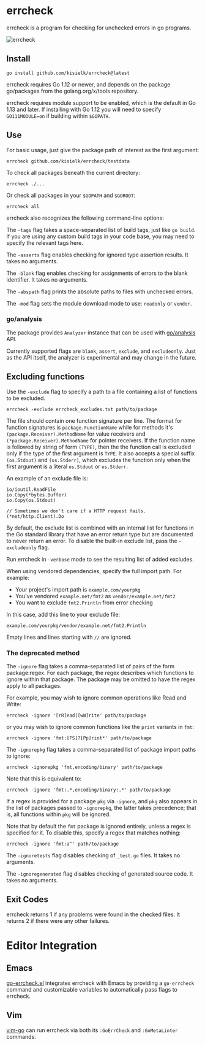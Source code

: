 # errcheck

errcheck is a program for checking for unchecked errors in go programs.

![errcheck](https://github.com/kisielk/errcheck/workflows/errcheck/badge.svg)

## Install

    go install github.com/kisielk/errcheck@latest

errcheck requires Go 1.12 or newer, and depends on the package go/packages from the golang.org/x/tools repository.

errcheck requires module support to be enabled, which is the default in Go 1.13 and later. If installing with Go 1.12 you will need to specify `GO111MODULE=on` if building within `$GOPATH`.

## Use

For basic usage, just give the package path of interest as the first argument:

    errcheck github.com/kisielk/errcheck/testdata

To check all packages beneath the current directory:

    errcheck ./...

Or check all packages in your `$GOPATH` and `$GOROOT`:

    errcheck all

errcheck also recognizes the following command-line options:

The `-tags` flag takes a space-separated list of build tags, just like `go
build`. If you are using any custom build tags in your code base, you may need
to specify the relevant tags here.

The `-asserts` flag enables checking for ignored type assertion results. It
takes no arguments.

The `-blank` flag enables checking for assignments of errors to the
blank identifier. It takes no arguments.

The `-abspath` flag prints the absolute paths to files with unchecked errors.

The `-mod` flag sets the module download mode to use: `readonly` or `vendor`.

### go/analysis

The package provides `Analyzer` instance that can be used with
[go/analysis](https://pkg.go.dev/golang.org/x/tools/go/analysis) API.

Currently supported flags are `blank`, `assert`, `exclude`, and `excludeonly`.
Just as the API itself, the analyzer is experimental and may change in the
future.

## Excluding functions

Use the `-exclude` flag to specify a path to a file containing a list of functions to
be excluded.

    errcheck -exclude errcheck_excludes.txt path/to/package

The file should contain one function signature per line. The format for function signatures is
`package.FunctionName` while for methods it's `(package.Receiver).MethodName` for value receivers
and `(*package.Receiver).MethodName` for pointer receivers. If the function name is followed by string of form `(TYPE)`, then
the the function call is excluded only if the type of the first argument is `TYPE`. It also accepts a special suffix
`(os.Stdout)` and `(os.Stderr)`, which excludes the function only when the first argument is a literal `os.Stdout` or `os.Stderr`.

An example of an exclude file is:

    io/ioutil.ReadFile
    io.Copy(*bytes.Buffer)
    io.Copy(os.Stdout)

    // Sometimes we don't care if a HTTP request fails.
    (*net/http.Client).Do

By default, the exclude list is combined with an internal list for functions in
the Go standard library that have an error return type but are documented to never
return an error. To disable the built-in exclude list, pass the `-excludeonly` flag.

Run errcheck in `-verbose` mode to see the resulting list of added excludes.

When using vendored dependencies, specify the full import path. For example:
* Your project's import path is `example.com/yourpkg`
* You've vendored `example.net/fmt2` as `vendor/example.net/fmt2`
* You want to exclude `fmt2.Println` from error checking

In this case, add this line to your exclude file:
```
example.com/yourpkg/vendor/example.net/fmt2.Println
```

Empty lines and lines starting with `//` are ignored.

### The deprecated method

The `-ignore` flag takes a comma-separated list of pairs of the form package:regex.
For each package, the regex describes which functions to ignore within that package.
The package may be omitted to have the regex apply to all packages.

For example, you may wish to ignore common operations like Read and Write:

    errcheck -ignore '[rR]ead|[wW]rite' path/to/package

or you may wish to ignore common functions like the `print` variants in `fmt`:

    errcheck -ignore 'fmt:[FS]?[Pp]rint*' path/to/package

The `-ignorepkg` flag takes a comma-separated list of package import paths
to ignore:

    errcheck -ignorepkg 'fmt,encoding/binary' path/to/package

Note that this is equivalent to:

    errcheck -ignore 'fmt:.*,encoding/binary:.*' path/to/package

If a regex is provided for a package `pkg` via `-ignore`, and `pkg` also appears
in the list of packages passed to `-ignorepkg`, the latter takes precedence;
that is, all functions within `pkg` will be ignored.

Note that by default the `fmt` package is ignored entirely, unless a regex is
specified for it. To disable this, specify a regex that matches nothing:

    errcheck -ignore 'fmt:a^' path/to/package

The `-ignoretests` flag disables checking of `_test.go` files. It takes
no arguments.

The `-ignoregenerated` flag disables checking of generated source code. It takes no arguments.

## Exit Codes

errcheck returns 1 if any problems were found in the checked files.
It returns 2 if there were any other failures.

# Editor Integration

## Emacs

[go-errcheck.el](https://github.com/dominikh/go-errcheck.el)
integrates errcheck with Emacs by providing a `go-errcheck` command
and customizable variables to automatically pass flags to errcheck.

## Vim

[vim-go](https://github.com/fatih/vim-go) can run errcheck via both its `:GoErrCheck`
and `:GoMetaLinter` commands.
